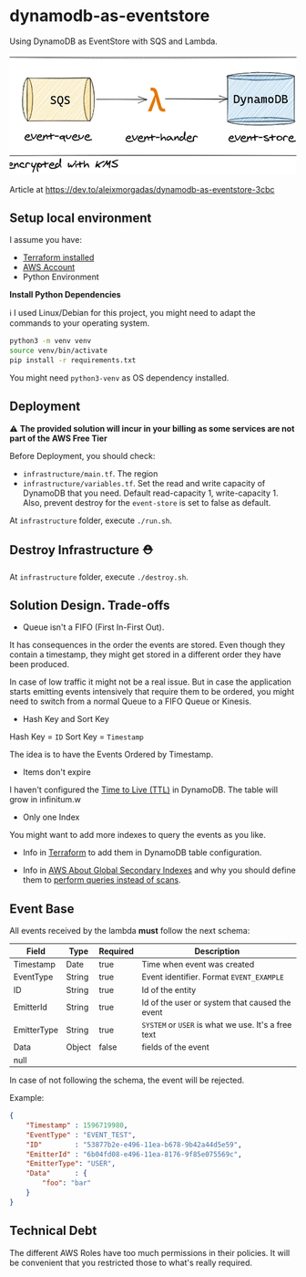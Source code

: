 # dynamodb-as-eventstore

Using DynamoDB as EventStore with SQS and Lambda.

[![practical-dev](.github/assets/infrastructure.png)](https://dev.to/aleixmorgadas/dynamodb-as-eventstore-3cbc)

Article at https://dev.to/aleixmorgadas/dynamodb-as-eventstore-3cbc

## Setup local environment

I assume you have:

- [Terraform installed](https://www.terraform.io/)
- [AWS Account](https://aws.amazon.com/)
- Python Environment

__Install Python Dependencies__

:information_source: I used Linux/Debian for this project, you might need to adapt the commands to your operating system.

```bash
python3 -m venv venv
source venv/bin/activate
pip install -r requirements.txt
```

You might need `python3-venv` as OS dependency installed.

## Deployment

:warning: __The provided solution will incur in your billing as some services are not part of the AWS Free Tier__ 

Before Deployment, you should check:

- `infrastructure/main.tf`. The region
- `infrastructure/variables.tf`. Set the read and write capacity of DynamoDB that you need. Default read-capacity 1, write-capacity 1. Also, prevent destroy for the `event-store` is set to false as default.

At `infrastructure` folder, execute `./run.sh`.

## Destroy Infrastructure :rescue_worker_helmet:

At `infrastructure` folder, execute `./destroy.sh`.

## Solution Design. Trade-offs

* Queue isn't a FIFO (First In-First Out).

It has consequences in the order the events are stored. Even though they contain a timestamp, they might get stored in a different order they have been produced.

In case of low traffic it might not be a real issue. But in case the application starts emitting events intensively that require them to be ordered, you might need to switch from a normal Queue to a FIFO Queue or Kinesis.

* Hash Key and Sort Key

Hash Key = `ID`
Sort Key = `Timestamp`

The idea is to have the Events Ordered by Timestamp.

* Items don't expire

I haven't configured the [Time to Live (TTL)](https://docs.aws.amazon.com/amazondynamodb/latest/developerguide/TTL.html) in DynamoDB. The table will grow in infinitum.w

* Only one Index

You might want to add more indexes to query the events as you like.

  * Info in [Terraform](https://registry.terraform.io/providers/hashicorp/aws/latest/docs/resources/dynamodb_table#global_secondary_index) to add them in DynamoDB table configuration.

  * Info in [AWS About Global Secondary Indexes](https://docs.aws.amazon.com/amazondynamodb/latest/developerguide/GSI.html) and why you should define them to [perform queries instead of scans](https://docs.aws.amazon.com/amazondynamodb/latest/developerguide/bp-query-scan.html).

## Event Base

All events received by the lambda __must__ follow the next schema:

| Field     | Type      | Required  | Description   |
| ---       | ----      | ---       | ---           |
| Timestamp | Date      | true      | Time when event was created |
| EventType | String    | true      | Event identifier. Format `EVENT_EXAMPLE` |
| ID        | String    | true      | Id of the entity  |
| EmitterId | String    | true      | Id of the user or system that caused the event |
| EmitterType | String    | true      | `SYSTEM` or `USER` is what we use. It's a free text |
| Data      | Object     | false      | fields of the event |
| null
In case of not following the schema, the event will be rejected.

Example:

```json
{
	"Timestamp"	: 1596719980,
	"EventType"	: "EVENT_TEST",
	"ID"		: "53877b2e-e496-11ea-b678-9b42a44d5e59",
	"EmitterId"	: "6b04fd08-e496-11ea-8176-9f85e075569c",
    "EmitterType": "USER",
	"Data"		: {
		"foo": "bar"
	}
}
```

## Technical Debt

The different AWS Roles have too much permissions in their policies. It will be convenient that you restricted those to what's really required.